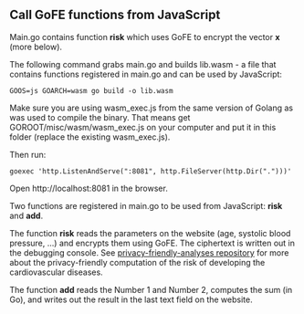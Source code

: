 ## Call GoFE functions from JavaScript

Main.go contains function **risk** which uses GoFE to encrypt the vector **x** (more below).

The following command grabs main.go and builds lib.wasm - a file that contains functions registered in main.go and can be used by JavaScript:

```
GOOS=js GOARCH=wasm go build -o lib.wasm
```

Make sure you are using wasm_exec.js from the same version of Golang as was used to compile the binary.
That means get GOROOT/misc/wasm/wasm_exec.js on your computer and put it in this folder (replace the existing wasm_exec.js).

Then run:

```
goexec 'http.ListenAndServe(":8081", http.FileServer(http.Dir(".")))'
```

Open http://localhost:8081 in the browser.

Two functions are registered in main.go to be used from JavaScript: **risk** and **add**.

The function **risk** reads the parameters on the website (age, systolic blood pressure, ...) and encrypts them using GoFE. The ciphertext is written out in the debugging console.
See [privacy-friendly-analyses repository](https://github.com/fentec-project/privacy-friendly-analyses) for more about the privacy-friendly computation of the risk of developing the cardiovascular diseases. 

The function **add** reads the Number 1 and Number 2, computes the sum (in Go), and writes out the result in the last text field on the website.

